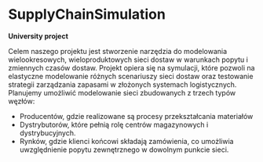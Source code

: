 # SupplyChainSimulation

**University project**

Celem naszego projektu jest stworzenie narzędzia do modelowania wielookresowych, wieloproduktowych sieci dostaw w warunkach popytu i zmiennych czasów dostaw. Projekt opiera się na symulacji, które pozwoli na elastyczne modelowanie różnych scenariuszy sieci dostaw oraz testowanie strategii zarządzania zapasami w złożonych systemach logistycznych.
Planujemy umożliwić modelowanie sieci zbudowanych z trzech typów węzłów:                          
-  Producentów, gdzie realizowane są procesy przekształcania materiałów                       
-  Dystrybutorów, które pełnią rolę centrów magazynowych i dystrybucyjnych.                                
-  Rynków, gdzie klienci końcowi składają zamówienia, co umożliwia uwzględnienie popytu zewnętrznego w dowolnym punkcie sieci.      
